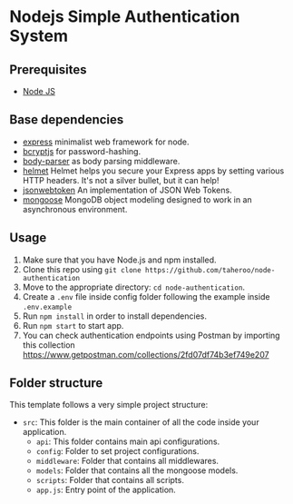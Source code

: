 # Nodejs Simple Authentication System

## Prerequisites

- [Node JS](https://nodejs.org/)

## Base dependencies

- [express](https://github.com/expressjs/express) minimalist web framework for node.
- [bcryptjs](https://github.com/dcodeIO/bcrypt.js#readme) for password-hashing.
- [body-parser](https://github.com/expressjs/body-parser#readme) as body parsing middleware.
- [helmet](https://github.com/helmetjs/helmet) Helmet helps you secure your Express apps by setting various HTTP headers. It's not a silver bullet, but it can help!
- [jsonwebtoken](https://github.com/auth0/node-jsonwebtoken) An implementation of JSON Web Tokens.
- [mongoose](https://github.com/Automattic/mongoose) MongoDB object modeling designed to work in an asynchronous environment.

## Usage

1. Make sure that you have Node.js and npm installed.
2. Clone this repo using `git clone https://github.com/taheroo/node-authentication`
3. Move to the appropriate directory: `cd node-authentication`.</br>
4. Create a `.env` file inside config folder following the example inside `.env.example`
5. Run `npm install` in order to install dependencies.</br>
6. Run `npm start` to start app.
7. You can check authentication endpoints using Postman by importing this collection <https://www.getpostman.com/collections/2fd07df74b3ef749e207>

## Folder structure

This template follows a very simple project structure:

- `src`: This folder is the main container of all the code inside your application.
  - `api`: This folder contains main api configurations.
  - `config`: Folder to set project configurations.
  - `middleware`: Folder that contains all middlewares.
  - `models`: Folder that contains all the mongoose models.
  - `scripts`: Folder that contains all scripts.
  - `app.js`: Entry point of the application.
